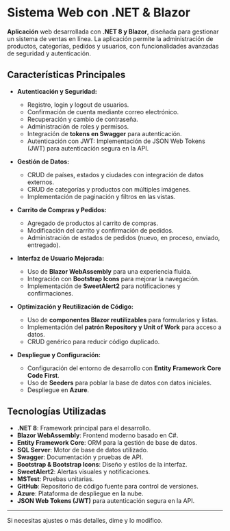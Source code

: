 # Sistema Web con .NET & Blazor

**Aplicación** web desarrollada con **.NET 8 y Blazor**, diseñada para gestionar un sistema de ventas en línea. La aplicación permite la administración de productos, categorías, pedidos y usuarios, con funcionalidades avanzadas de seguridad y autenticación.

## **Características Principales**
- **Autenticación y Seguridad:**
  - Registro, login y logout de usuarios.
  - Confirmación de cuenta mediante correo electrónico.
  - Recuperación y cambio de contraseña.
  - Administración de roles y permisos.
  - Integración de **tokens en Swagger** para autenticación.
  - Autenticación con JWT: Implementación de JSON Web Tokens (JWT) para autenticación segura en la API.

- **Gestión de Datos:**
  - CRUD de países, estados y ciudades con integración de datos externos.
  - CRUD de categorías y productos con múltiples imágenes.
  - Implementación de paginación y filtros en las vistas.

- **Carrito de Compras y Pedidos:**
  - Agregado de productos al carrito de compras.
  - Modificación del carrito y confirmación de pedidos.
  - Administración de estados de pedidos (nuevo, en proceso, enviado, entregado).

- **Interfaz de Usuario Mejorada:**
  - Uso de **Blazor WebAssembly** para una experiencia fluida.
  - Integración con **Bootstrap Icons** para mejorar la navegación.
  - Implementación de **SweetAlert2** para notificaciones y confirmaciones.

- **Optimización y Reutilización de Código:**
  - Uso de **componentes Blazor reutilizables** para formularios y listas.
  - Implementación del **patrón Repository y Unit of Work** para acceso a datos.
  - CRUD genérico para reducir código duplicado.

- **Despliegue y Configuración:**
  - Configuración del entorno de desarrollo con **Entity Framework Core Code First**.
  - Uso de **Seeders** para poblar la base de datos con datos iniciales.
  - Despliegue en **Azure**.

## **Tecnologías Utilizadas**
- **.NET 8**: Framework principal para el desarrollo.
- **Blazor WebAssembly**: Frontend moderno basado en C#.
- **Entity Framework Core**: ORM para la gestión de base de datos.
- **SQL Server**: Motor de base de datos utilizado.
- **Swagger**: Documentación y pruebas de API.
- **Bootstrap & Bootstrap Icons**: Diseño y estilos de la interfaz.
- **SweetAlert2**: Alertas visuales y notificaciones.
- **MSTest**: Pruebas unitarias.
- **GitHub**: Repositorio de código fuente para control de versiones.
- **Azure**: Plataforma de despliegue en la nube.
- **JSON Web Tokens (JWT)** para autenticación segura en la API.

---

Si necesitas ajustes o más detalles, dime y lo modifico.
